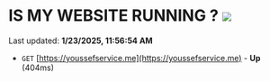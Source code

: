 # IS MY WEBSITE RUNNING ? [![](https://img.shields.io/static/v1?label=Sponsor&message=%E2%9D%A4&logo=GitHub&color=%23fe8e86)](https://github.com/sponsors/Youssef-Lehmam)

Last updated: **1/23/2025, 11:56:54 AM**

- `GET` [https://youssefservice.me](https://youssefservice.me) - **Up** (404ms)
